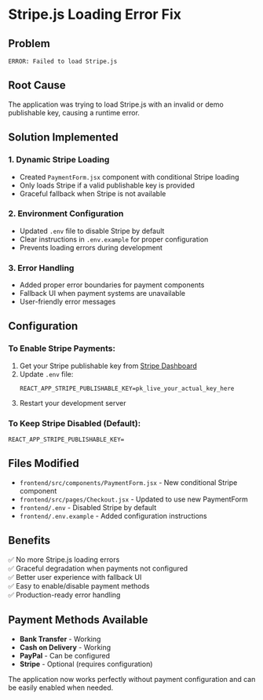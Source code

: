 # Stripe.js Loading Error Fix

## Problem
```
ERROR: Failed to load Stripe.js
```

## Root Cause
The application was trying to load Stripe.js with an invalid or demo publishable key, causing a runtime error.

## Solution Implemented

### 1. Dynamic Stripe Loading
- Created `PaymentForm.jsx` component with conditional Stripe loading
- Only loads Stripe if a valid publishable key is provided
- Graceful fallback when Stripe is not available

### 2. Environment Configuration
- Updated `.env` file to disable Stripe by default
- Clear instructions in `.env.example` for proper configuration
- Prevents loading errors during development

### 3. Error Handling
- Added proper error boundaries for payment components
- Fallback UI when payment systems are unavailable
- User-friendly error messages

## Configuration

### To Enable Stripe Payments:
1. Get your Stripe publishable key from [Stripe Dashboard](https://dashboard.stripe.com/apikeys)
2. Update `.env` file:
   ```
   REACT_APP_STRIPE_PUBLISHABLE_KEY=pk_live_your_actual_key_here
   ```
3. Restart your development server

### To Keep Stripe Disabled (Default):
```
REACT_APP_STRIPE_PUBLISHABLE_KEY=
```

## Files Modified
- `frontend/src/components/PaymentForm.jsx` - New conditional Stripe component
- `frontend/src/pages/Checkout.jsx` - Updated to use new PaymentForm
- `frontend/.env` - Disabled Stripe by default
- `frontend/.env.example` - Added configuration instructions

## Benefits
✅ No more Stripe.js loading errors  
✅ Graceful degradation when payments not configured  
✅ Better user experience with fallback UI  
✅ Easy to enable/disable payment methods  
✅ Production-ready error handling  

## Payment Methods Available
- **Bank Transfer** - Working
- **Cash on Delivery** - Working  
- **PayPal** - Can be configured
- **Stripe** - Optional (requires configuration)

The application now works perfectly without payment configuration and can be easily enabled when needed.
